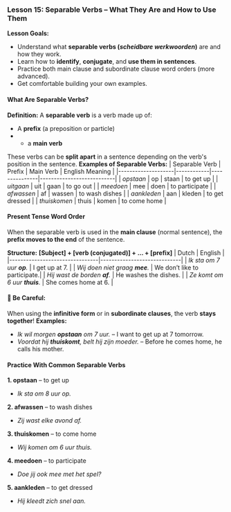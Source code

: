### Lesson 15: Separable Verbs – What They Are and How to Use Them
**Lesson Goals:**
- Understand what **separable verbs (_scheidbare werkwoorden_)** are and how they work.
- Learn how to **identify**, **conjugate**, and **use them in sentences**.
- Practice both main clause and subordinate clause word orders (more advanced).
- Get comfortable building your own examples.

#### What Are Separable Verbs?
**Definition:**
A **separable verb** is a verb made up of:
- A **prefix** (a preposition or particle)  
- + a **main verb**

These verbs can be **split apart** in a sentence depending on the verb's position in the sentence.
**Examples of Separable Verbs:**
| Separable Verb     | Prefix     | Main Verb     | English Meaning           |
|--------------------|------------|---------------|---------------------------|
| *opstaan*          | op         | staan         | to get up                 |
| *uitgaan*          | uit        | gaan          | to go out                 |
| *meedoen*          | mee        | doen          | to participate            |
| *afwassen*         | af         | wassen        | to wash dishes            |
| *aankleden*        | aan        | kleden        | to get dressed            |
| *thuiskomen*       | thuis      | komen         | to come home              |

#### Present Tense Word Order
When the separable verb is used in the **main clause** (normal sentence), the **prefix moves to the end** of the sentence.

**Structure:**
**[Subject] + [verb (conjugated)] + ... + [prefix]**
| Dutch                          | English                     |
|--------------------------------|-----------------------------|
| _Ik sta om 7 uur **op**._         | I get up at 7.              |
| _Wij doen niet graag **mee**._    | We don’t like to participate.|
| _Hij wast de borden **af**._      | He washes the dishes.       |
| _Ze komt om 6 uur **thuis**._     | She comes home at 6.        |

#### 🚨 Be Careful:
When using the **infinitive form** or in **subordinate clauses**, the verb **stays together**!
**Examples:**
- *Ik wil morgen **opstaan** om 7 uur.* – I want to get up at 7 tomorrow.  
- *Voordat hij **thuiskomt**, belt hij zijn moeder.* – Before he comes home, he calls his mother.

#### Practice With Common Separable Verbs
**1. opstaan** – to get up  
- *Ik sta om 8 uur op.*

**2. afwassen** – to wash dishes  
- *Zij wast elke avond af.*

**3. thuiskomen** – to come home  
- *Wij komen om 6 uur thuis.*

**4. meedoen** – to participate  
- *Doe jij ook mee met het spel?*

**5. aankleden** – to get dressed  
- *Hij kleedt zich snel aan.*
